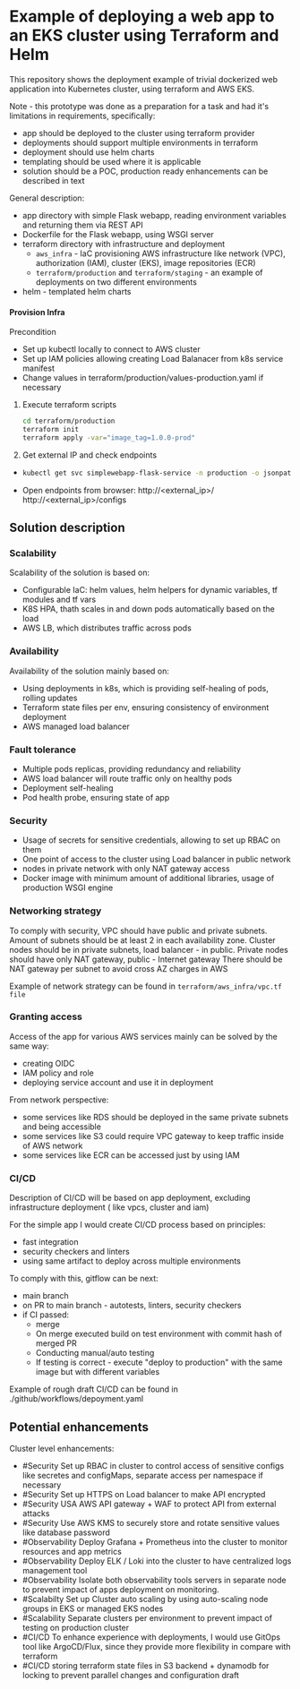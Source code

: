 # Example of deploying a web app to an EKS cluster using Terraform and Helm

This repository shows the deployment example of trivial dockerized web application into Kubernetes cluster, using terraform and AWS EKS.

Note - this prototype was done as a preparation for a task and had it's limitations in requirements, specifically:
- app should be deployed to the cluster using terraform provider
- deployments should support multiple environments in terraform
- deployment should use helm charts
- templating should be used where it is applicable
- solution should be a POC, production ready enhancements can be described in text

General description:
- app directory with simple Flask webapp, reading environment variables and returning them via REST API
- Dockerfile for the Flask webapp, using WSGI server
- terraform directory with infrastructure and deployment
  -  `aws_infra` - IaC provisioning AWS infrastructure like network (VPC), authorization (IAM), cluster (EKS), image repositories (ECR)
  -  `terraform/production` and `terraform/staging` -  an example of deployments on two different environments
- helm - templated helm charts

#### Provision Infra

Precondition
- Set up kubectl locally to connect to AWS cluster
- Set up IAM policies allowing creating Load Balanacer from k8s service manifest
- Change values in terraform/production/values-production.yaml if necessary
  
1. Execute terraform scripts
    ```bash
    cd terraform/production
    terraform init
    terraform apply -var="image_tag=1.0.0-prod"
    ```
2. Get external IP and check endpoints
  - 
    ```bash
    kubectl get svc simplewebapp-flask-service -n production -o jsonpath='{.status.loadBalancer.ingress[0].hostname}'
    ```
  - Open endpoints from browser: http://<external_ip>/ http://<external_ip>/configs


## Solution description
### Scalability
Scalability of the solution is based on:
- Configurable IaC: helm values, helm helpers for dynamic variables, tf modules and tf vars
- K8S HPA, thath scales in and down pods automatically based on the load
- AWS LB, which distributes traffic across pods

### Availability
Availability of the solution mainly based on:
- Using deployments in k8s, which is providing self-healing of pods, rolling updates
- Terraform state files per env, ensuring consistency of environment deployment
- AWS managed load balancer

### Fault tolerance
- Multiple pods replicas, providing redundancy and reliability
- AWS load balancer will route traffic only on healthy pods
- Deployment self-healing
- Pod health probe, ensuring state of app 

### Security
- Usage of secrets for sensitive credentials, allowing to set up RBAC on them
- One point of access to the cluster using Load balancer in public network 
- nodes in private network with only NAT gateway access
- Docker image with minimum amount of additional libraries, usage of production WSGI engine

### Networking strategy
To comply with security, VPC should have public and private subnets.
Amount of subnets should be at least 2 in each availability zone.
Cluster nodes should be in private subnets, load balancer - in public.
Private nodes should have only NAT gateway, public - Internet gateway
There should be NAT gateway per subnet to avoid cross AZ charges in AWS

Example of network strategy can be found in `terraform/aws_infra/vpc.tf file`

### Granting access
Access of the app for various AWS services mainly can be solved by the same way:
 - creating OIDC
 - IAM policy and role
 - deploying service account and use it in deployment

From network perspective:
- some services like RDS should be deployed in the same private subnets and being accessible 
- some services like S3 could require VPC gateway to keep traffic inside of AWS network
- some services like ECR can be accessed just by using IAM  

### CI/CD
Description of CI/CD will be based on app deployment, excluding infrastructure deployment ( like vpcs, cluster and iam)

For the simple app I would create CI/CD process based on principles:
- fast integration
- security checkers and linters
- using same artifact to deploy across multiple environments

To comply with this, gitflow can be next:
- main branch
- on PR to main branch - autotests, linters, security checkers
- if CI passed:
  - merge
  - On merge executed build on test environment with commit hash of merged PR
  - Conducting manual/auto testing
  - If testing is correct - execute "deploy to production" with the same image but with different variables

Example of rough draft CI/CD can be found in ./github/workflows/depoyment.yaml

## Potential enhancements
Cluster level enhancements:
- #Security Set up RBAC in cluster to control access of sensitive configs like secretes and configMaps, separate access per namespace if necessary
- #Security Set up HTTPS on Load balancer to make API encrypted
- #Security USA AWS API gateway + WAF to protect API from external attacks
- #Security Use AWS KMS to securely store and rotate sensitive values like database password
- #Observability Deploy Grafana + Prometheus into the cluster to monitor resources and app metrics
- #Observability Deploy ELK / Loki into the cluster to have centralized logs management tool
- #Observability Isolate both observability tools servers in separate node to prevent impact of apps deployment on monitoring.
- #Scalabilty Set up Cluster auto scaling by using auto-scaling node groups in EKS or managed EKS nodes
- #Scalability Separate clusters per environment to prevent impact of testing on production cluster
- #CI/CD To enhance experience with deployments, I would use GitOps tool like ArgoCD/Flux, since they provide more flexibility in compare with terraform
- #CI/CD storing terraform state files in S3 backend + dynamodb for locking to prevent parallel changes and configuration draft
